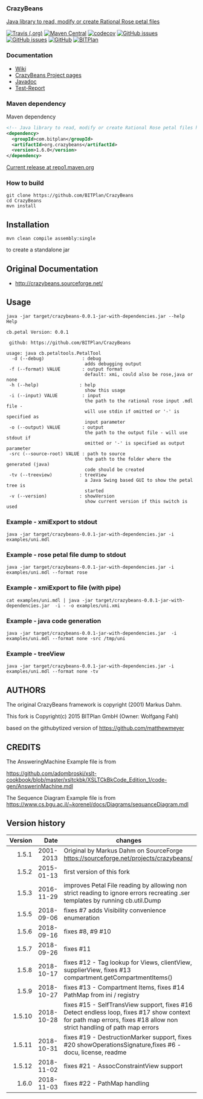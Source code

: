 ### CrazyBeans
[Java library to read, modify or create Rational Rose petal files](http://www.bitplan.com/CrazyBeans)

[![Travis (.org)](https://img.shields.io/travis/BITPlan/CrazyBeans.svg)](https://travis-ci.org/BITPlan/CrazyBeans)
[![Maven Central](https://img.shields.io/maven-central/v/com.bitplan/org.crazybeans.svg)](https://search.maven.org/artifact/com.bitplan/org.crazybeans/1.6.0/jar)
[![codecov](https://codecov.io/gh/BITPlan/CrazyBeans/branch/master/graph/badge.svg)](https://codecov.io/gh/BITPlan/CrazyBeans)
[![GitHub issues](https://img.shields.io/github/issues/BITPlan/CrazyBeans.svg)](https://github.com/BITPlan/CrazyBeans/issues)
[![GitHub issues](https://img.shields.io/github/issues-closed/BITPlan/CrazyBeans.svg)](https://github.com/BITPlan/CrazyBeans/issues/?q=is%3Aissue+is%3Aclosed)
[![GitHub](https://img.shields.io/github/license/BITPlan/CrazyBeans.svg)](https://www.apache.org/licenses/LICENSE-2.0)
[![BITPlan](http://wiki.bitplan.com/images/wiki/thumb/3/38/BITPlanLogoFontLessTransparent.png/198px-BITPlanLogoFontLessTransparent.png)](http://www.bitplan.com)

### Documentation
* [Wiki](http://www.bitplan.com/CrazyBeans)
* [CrazyBeans Project pages](https://BITPlan.github.io/CrazyBeans)
* [Javadoc](https://BITPlan.github.io/CrazyBeans/apidocs/index.html)
* [Test-Report](https://BITPlan.github.io/CrazyBeans/surefire-report.html)
### Maven dependency

Maven dependency
```xml
<!-- Java library to read, modify or create Rational Rose petal files http://www.bitplan.com/CrazyBeans -->
<dependency>
  <groupId>com.bitplan</groupId>
  <artifactId>org.crazybeans</artifactId>
  <version>1.6.0</version>
</dependency>
```

[Current release at repo1.maven.org](http://repo1.maven.org/maven2/com/bitplan/org.crazybeans/1.6.0/)

### How to build
```
git clone https://github.com/BITPlan/CrazyBeans
cd CrazyBeans
mvn install
```
## Installation
```
mvn clean compile assembly:single
```
to create a standalone jar

## Original Documentation 
* http://crazybeans.sourceforge.net/

## Usage
```
java -jar target/crazybeans-0.0.1-jar-with-dependencies.jar --help
Help

cb.petal Version: 0.0.1

 github: https://github.com/BITPlan/CrazyBeans

usage: java cb.petaltools.PetalTool
  -d (--debug)              : debug
                             adds debugging output
 -f (--format) VALUE        : output format 
                             default: xmi, could also be rose,java or none
 -h (--help)               : help
                             show this usage
 -i (--input) VALUE         : input
                             the path to the rational rose input .mdl file -
                             will use stdin if omitted or '-' is specified as
                             input parameter
 -o (--output) VALUE        : output
                             the path to the output file - will use stdout if
                             omitted or '-' is specified as output parameter
 -src (--source-root) VALUE : path to source
                             the path to the folder where the generated (java)
                             code should be created
 -tv (--treeview)          : treeView
                             a Java Swing based GUI to show the petal tree is
                             started
 -v (--version)            : showVersion
                             show current version if this switch is used
```                      

### Example - xmiExport to stdout
```
java -jar target/crazybeans-0.0.1-jar-with-dependencies.jar -i examples/uni.mdl 
```

### Example - rose petal file dump to stdout
```
java -jar target/crazybeans-0.0.1-jar-with-dependencies.jar -i examples/uni.mdl --format rose
```

### Example - xmiExport to file (with pipe)
```
cat examples/uni.mdl | java -jar target/crazybeans-0.0.1-jar-with-dependencies.jar  -i - -o examples/uni.xmi
```

### Example - java code generation
```
java -jar target/crazybeans-0.0.1-jar-with-dependencies.jar  -i examples/uni.mdl --format none -src /tmp/uni
```

### Example - treeView
```
java -jar target/crazybeans-0.0.1-jar-with-dependencies.jar -i examples/uni.mdl --format none -tv 
```

## AUTHORS
The original CrazyBeans framework is copyright (2001) Markus Dahm. 

This fork is Copyright(c) 2015 BITPlan GmbH (Owner: Wolfgang Fahl)

based on the githubytized version of https://github.com/matthewmeyer

## CREDITS
The AnsweringMachine Example file is from

https://github.com/adombroski/xslt-cookbook/blob/master/xsltckbk/XSLTCkBkCode_Edition_1/code-gen/AnswerinMachine.mdl

The Sequence Diagram Example file is from
https://www.cs.bgu.ac.il/~korenel/docs/Diagrams/sequanceDiagram.mdl

## Version history
| Version | Date      | changes
| -------:| ------:   | ----------
| 1.5.1   | 2001-2013 | Original by Markus Dahm on SourceForge https://sourceforge.net/projects/crazybeans/
| 1.5.2   | 2015-01-13| first version of this fork
| 1.5.3   | 2016-11-29| improves Petal File reading by allowing non strict reading to ignore errors recreating .ser templates by running cb.util.Dump
| 1.5.5   | 2018-09-06| fixes #7 adds Visibility convenience enumeration
| 1.5.6   | 2018-09-16| fixes #8, #9 #10 
| 1.5.7   | 2018-09-26| fixes #11 
| 1.5.8   | 2018-10-17| fixes #12 - Tag lookup for Views, clientView, supplierView, fixes #13 compartment.getCompartmentItems()
| 1.5.9   | 2018-10-27| fixes #13 - Compartment Items, fixes #14 PathMap from ini / registry 
| 1.5.10  | 2018-10-28| fixes #15 - SelfTransView support, fixes #16 Detect endless loop, fixes #17 show context for path map errors, fixes #18 allow non strict handling of path map errors 
| 1.5.11  | 2018-10-31| fixes #19 - DestructionMarker support, fixes #20 showOperationsSignature,fixes #6 - docu, license, readme
| 1.5.12  | 2018-11-02| fixes #21 - AssocConstraintView support
| 1.6.0   | 2018-11-03| fixes #22 - PathMap handling
